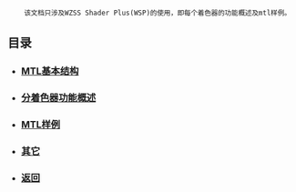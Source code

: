         该文档只涉及WZSS Shader Plus(WSP)的使用，即每个着色器的功能概述及mtl样例。

## 目录
*  ### [MTL基本结构](./basic.md)
*  ### [分着色器功能概述](./shaderFunc.md)
*  ### [MTL样例](./mtl/mtlSample.md)
*  ### [其它](./other.md)
*  ### [返回](../../README.md)